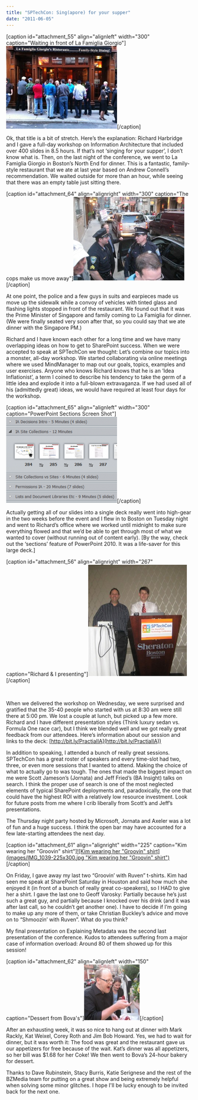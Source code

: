 ```yaml
---
title: "SPTechCon: Sing(apore) for your supper"
date: "2011-06-05"
---
```


\[caption id="attachment\_55" align="alignleft" width="300" caption="Waiting in front of La Famiglia Giorgio"\][![](images/251609_10150269175006282_730516281_9392098_5917292_n-300x223.jpg "Waiting in front of La Famiglia Giorgio")](http://spinsiders.com/ruveng/files/2011/06/251609_10150269175006282_730516281_9392098_5917292_n.jpg)\[/caption\]

Ok, that title is a bit of stretch. Here’s the explanation: Richard Harbridge and I gave a full-day workshop on Information Architecture that included over 400 slides in 8.5 hours. If that’s not ‘singing for your supper’, I don’t know what is. Then, on the last night of the conference, we went to La Famiglia Giorgio in Boston’s North End for dinner. This is a fantastic, family-style restaurant that we ate at last year based on Andrew Connell’s recommendation. We waited outside for more than an hour, while seeing that there was an empty table just sitting there.

\[caption id="attachment\_64" align="alignright" width="300" caption="The cops make us move away"\][![The cops make us move away](images/IMG_1068-300x225.jpg "The cops make us move away")](http://spinsiders.com/ruveng/files/2011/06/IMG_1068.jpg)\[/caption\]

At one point, the police and a few guys in suits and earpieces made us move up the sidewalk while a convoy of vehicles with tinted glass and flashing lights stopped in front of the restaurant. We found out that it was the Prime Minister of Singapore and family coming to La Famiglia for dinner. (We were finally seated very soon after that, so you could say that we ate dinner with the Singapore PM.)

Richard and I have known each other for a long time and we have many overlapping ideas on how to get to SharePoint success. When we were accepted to speak at SPTechCon we thought: Let’s combine our topics into a monster, all-day workshop. We started collaborating via online meetings where we used MindManager to map out our goals, topics, examples and user exercises. Anyone who knows Richard knows that he is an ‘Idea Inflationist’, a term I coined to describe his tendency to take the germ of a little idea and explode it into a full-blown extravaganza. If we had used all of his (admittedly great) ideas, we would have required at least four days for the workshop.

\[caption id="attachment\_65" align="alignleft" width="300" caption="PowerPoint Sections Screen Shot"\][![Grouping using sections allowed us to manage this large deck](images/Sections-Screen-Shot-300x232.png "PowerPoint Sections Screen Shot")](http://spinsiders.com/ruveng/files/2011/06/Sections-Screen-Shot.png)\[/caption\]

Actually getting all of our slides into a single deck really went into high-gear in the two weeks before the event and I flew in to Boston on Tuesday night and went to Richard’s office where we worked until midnight to make sure everything flowed and that we’d be able to get through most of what we wanted to cover (without running out of content early). \[By the way, check out the ‘sections’ feature of PowerPoint 2010. It was a life-saver for this large deck.\]

\[caption id="attachment\_56" align="alignright" width="267" caption="Richard & I presenting"\][![Richard & I presenting](images/IMG_1008-267x300.jpg "Richard & I presenting")](http://spinsiders.com/ruveng/files/2011/06/IMG_1008.jpg)\[/caption\]

 

When we delivered the workshop on Wednesday, we were surprised and gratified that the 35-40 people who started with us at 8:30 am were still there at 5:00 pm. We lost a couple at lunch, but picked up a few more. Richard and I have different presentation styles (Think luxury sedan vs. Formula One race car), but I think we blended well and we got really great feedback from our attendees. Here’s information about our session and links to the deck: [http://bit.ly/PractialIA](http://bit.ly/PractialIA))

In addition to speaking, I attended a bunch of really great sessions. SPTechCon has a great roster of speakers and every time-slot had two, three, or even more sessions that I wanted to attend. Making the choice of what to actually go to was tough. The ones that made the biggest impact on me were Scott Jameson’s (Jornata) and Jeff Fried’s (BA Insight) talks on search. I think the proper use of search is one of the most neglected elements of typical SharePoint deployments and, paradoxically, the one that could have the highest ROI with a relatively low resource investment. Look for future posts from me where I crib liberally from Scott’s and Jeff’s presentations.

The Thursday night party hosted by Microsoft, Jornata and Axeler was a lot of fun and a huge success. I think the open bar may have accounted for a few late-starting attendees the next day.

\[caption id="attachment\_61" align="alignright" width="225" caption="Kim wearing her "Groovin" shirt"\][![Kim wearing her "Groovin" shirt](images/IMG_1039-225x300.jpg "Kim wearing her "Groovin" shirt")](http://spinsiders.com/ruveng/files/2011/06/IMG_1039.jpg)\[/caption\]

On Friday, I gave away my last two “Groovin’ with Ruven” t-shirts. Kim had seen me speak at SharePoint Saturday in Houston and said how much she enjoyed it (in front of a bunch of really great co-speakers), so I HAD to give her a shirt. I gave the last one to Geoff Varosky: Partially because he’s just such a great guy, and partially because I knocked over his drink (and it was after last call, so he couldn’t get another one). I have to decide if I’m going to make up any more of them, or take Christian Buckley’s advice and move on to “Shmoozin’ with Ruven”. What do you think?

My final presentation on Explaining Metadata was the second last presentation of the conference. Kudos to attendees suffering from a major case of information overload: Around 80 of them showed up for this session!

\[caption id="attachment\_62" align="alignleft" width="150" caption="Dessert from Bova's"\][![Dessert from Bova's](images/IMG_1049-150x150.jpg "Dessert from Bova's")](http://spinsiders.com/ruveng/files/2011/06/IMG_1049.jpg)\[/caption\]

After an exhausting week, it was so nice to hang out at dinner with Mark Rackly, Kat Weixel, Corey Roth and Jim Bob Howard. Yes, we had to wait for dinner, but it was worth it: The food was great and the restaurant gave us our appetizers for free because of the wait. Kat’s dinner was all appetizers, so her bill was $1.68 for her Coke! We then went to Bova’s 24-hour bakery for dessert.

Thanks to Dave Rubinstein, Stacy Burris, Katie Serignese and the rest of the BZMedia team for putting on a great show and being extremely helpful when solving some minor glitches. I hope I'll be lucky enough to be invited back for the next one.
